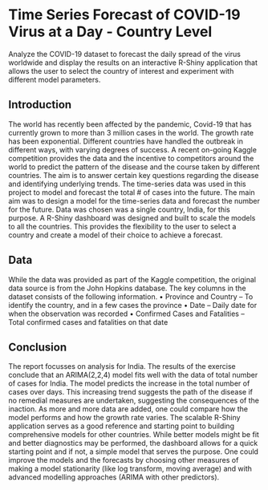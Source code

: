 # Time Series Forecast of COVID-19 Virus at a Day - Country Level
Analyze the COVID-19 dataset to forecast the daily spread of the virus worldwide and display the results on an interactive R-Shiny application that allows the user to select the country of interest and experiment with different model parameters.


## Introduction

The world has recently been affected by the pandemic, Covid-19 that has currently grown to more than 3 million cases in the world. The growth rate has been exponential. Different countries have handled the outbreak in different ways, with varying degrees of success. 
A recent on-going Kaggle competition provides the data and the incentive to competitors around the world to predict the pattern of the disease and the course taken by different countries. The aim is to answer certain key questions regarding the disease and identifying underlying trends.
The time-series data was used in this project to model and forecast the total # of cases into the future. The main aim was to design a model for the time-series data and forecast the number for the future. Data was chosen was a single country, India, for this purpose. A R-Shiny dashboard was designed and built to scale the models to all the countries. This provides the flexibility to the user to select a country and create a model of their choice to achieve a forecast.

## Data

While the data was provided as part of the Kaggle competition, the original data source is from the John Hopkins database. The key columns in the dataset consists of the following information. 
•	Province and Country – To identify the country, and in a few cases the province
•	Date – Daily date for when the observation was recorded
•	Confirmed Cases and Fatalities – Total confirmed cases and fatalities on that date

## Conclusion

The report focusses on analysis for India.
The results of the exercise conclude that an ARIMA(2,2,4) model fits well with the data of total number of cases for India. The model predicts the increase in the total number of cases over days. This increasing trend suggests the path of the disease if no remedial measures are undertaken, suggesting the consequences of the inaction. As more and more data are added, one could compare how the model performs and how the growth rate varies.
The scalable R-Shiny application serves as a good reference and starting point to building comprehensive models for other countries. While better models might be fit and better diagnostics may be performed, the dashboard allows for a quick starting point and if not, a simple model that serves the purpose.
One could improve the models and the forecasts by choosing other measures of making a model stationarity (like log transform, moving average) and with advanced modelling approaches (ARIMA with other predictors). 

